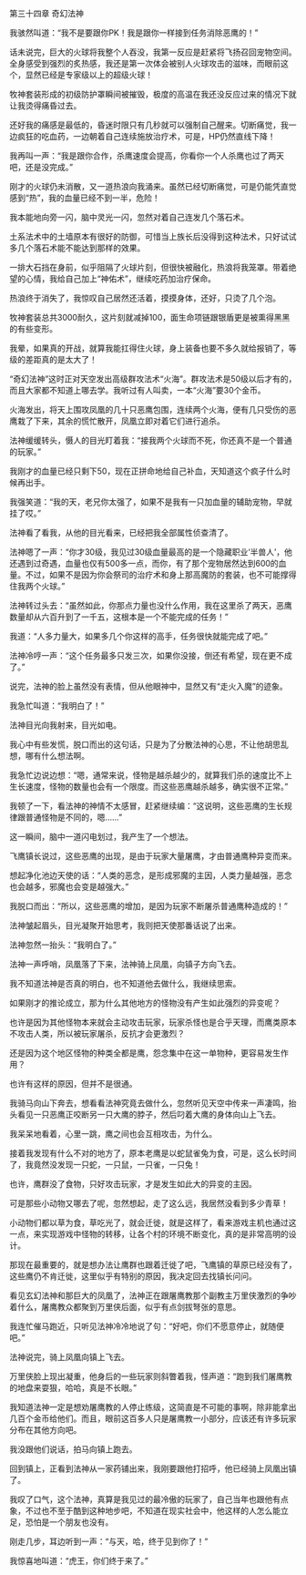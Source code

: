 第三十四章 奇幻法神


我骇然叫道：“我不是要跟你PK！我是跟你一样接到任务消除恶鹰的！”

话未说完，巨大的火球将我整个人吞没，我第一反应是赶紧将飞扬召回宠物空间。全身感受到强烈的炙热感，我还是第一次体会被别人火球攻击的滋味，而眼前这个，显然已经是专家级以上的超级火球！

牧神套装形成的初级防护罩瞬间被摧毁，极度的高温在我还没反应过来的情况下就让我烫得痛昏过去。

还好我的痛感是最低的，昏迷时限只有几秒就可以强制自己醒来。切断痛觉，我一边疯狂的吃血药，一边朝着自己连续施放治疗术，可是，HP仍然直线下降！

我再叫一声：“我是跟你合作，杀鹰速度会提高，你看你一个人杀鹰也过了两天吧，还是没完成。”

刚才的火球仍未消散，又一道热浪向我涌来。虽然已经切断痛觉，可是仍能凭直觉感到“热”，我的血量已经不到一半，危险！

我本能地向旁一闪，脑中灵光一闪，忽然对着自己连发几个落石术。

土系法术中的土墙原本有很好的防御，可惜当上族长后没得到这种法术，只好试试多几个落石术能不能达到那样的效果。

一排大石挡在身前，似乎阻隔了火球片刻，但很快被融化，热浪将我笼罩。带着绝望的心情，我给自己加上“神佑术”，继续吃药加治疗保命。

热浪终于消失了，我惊叹自己居然还活着，摸摸身体，还好，只烫了几个泡。

牧神套装总共3000耐久，这片刻就减掉100，面生命项链跟银盾更是被熏得黑黑的有些变形。

我晕，如果真的开战，就算我能扛得住火球，身上装备也要不多久就给报销了，等级的差距真的是太大了！

“奇幻法神”这时正对天空发出高级群攻法术“火海”。群攻法术是50级以后才有的，而且大家都不知道上哪去学。我听过有人叫卖，一本“火海”要30个金币。

火海发出，将天上围攻凤凰的几十只恶鹰包围，连续两个火海，便有几只受伤的恶鹰栽了下来，其余的慌忙散开，凤凰立即对着它们进行追杀。

法神缓缓转头，慑人的目光盯着我：“接我两个火球而不死，你还真不是一个普通的玩家。”

我刚才的血量已经只剩下50，现在正拼命地给自己补血，天知道这个疯子什么时候再出手。

我强笑道：“我的天，老兄你太强了，如果不是我有一只加血量的辅助宠物，早就挂了哎。”

法神看了看我，从他的目光看来，已经把我全部属性侦查清了。

法神嗯了一声：“你才30级，我见过30级血量最高的是一个隐藏职业‘半兽人’，他还遇到过奇遇，血量也仅有500多一点，而你，有了那个宠物居然达到600的血量。不过，如果不是因为你会祭司的治疗术和身上那高魔防的套装，也不可能撑得住我两个火球。”

法神转过头去：“虽然如此，你那点力量也没什么作用，我在这里杀了两天，恶鹰数量却从六百升到了一千五，这根本是一个不能完成的任务！”

我道：“人多力量大，如果多几个你这样的高手，任务很快就能完成了吧。”

法神冷哼一声：“这个任务最多只发三次，如果你没接，倒还有希望，现在更不成了。”

说完，法神的脸上虽然没有表情，但从他眼神中，显然又有“走火入魔”的迹象。

我急忙叫道：“我明白了！”

法神目光向我射来，目光如电。

我心中有些发慌，脱口而出的这句话，只是为了分散法神的心思，不让他胡思乱想，哪有什么想法啊。

我急忙边说边想：“嗯，通常来说，怪物是越杀越少的，就算我们杀的速度比不上生长速度，怪物的数量也会有一个限度。而这些恶鹰越杀越多，确实很不正常。”

我顿了一下，看法神的神情不太感冒，赶紧继续编：“这说明，这些恶鹰的生长规律跟普通怪物是不同的，嗯……”

这一瞬间，脑中一道闪电划过，我产生了一个想法。

飞鹰镇长说过，这些恶鹰的出现，是由于玩家大量屠鹰，才由普通鹰种异变而来。

想起净化池边天使的话：“人类的恶念，是形成邪魔的主因，人类力量越强，恶念也会越多，邪魔也会变是越强大。”

我脱口而出：“所以，这些恶鹰的增加，是因为玩家不断屠杀普通鹰种造成的！”

法神皱起眉头，目光凝聚开始思考，我则把天使那番话说了出来。

法神忽然一抬头：“我明白了。”

法神一声呼哨，凤凰落了下来，法神骑上凤凰，向镇子方向飞去。

我不知道法神是否真的明白，也不知道他去做什么，我继续思索。

如果刚才的推论成立，那为什么其他地方的怪物没有产生如此强烈的异变呢？

也许是因为其他怪物本来就会主动攻击玩家，玩家杀怪也是合乎天理，而鹰类原本不攻击人类，所以被玩家屠杀，反抗才会更激烈？

还是因为这个地区怪物的种类全都是鹰，怨念集中在这一单物种，更容易发生作用？

也许有这样的原因，但并不是很通。

我骑马向山下奔去，想看看法神究竟去做什么，忽然听见天空中传来一声凄鸣，抬头看见一只恶鹰正咬断另一只大鹰的脖子，然后叼着大鹰的身体向山上飞去。

我呆呆地看着，心里一跳，鹰之间也会互相攻击，为什么。

接着我发现有什么不对的地方了，原本老鹰是以蛇鼠雀兔为食，可是，这么长时间了，我竟然没发现一只蛇，一只鼠，一只雀，一只兔！

也许，鹰群没了食物，只好攻击玩家，才是发生如此大的异变的主因。

可是那些小动物又哪去了呢，忽然想起，走了这么远，我居然没看到多少青草！

小动物们都以草为食，草吃光了，就会迁徙，就是这样了，看来游戏主机也通过这一点，来实现游戏中怪物的转移，让各个村的环境不断变化，真的是非常高明的设计。

那现在最重要的，就是想办法让鹰群也跟着迁徙了吧，飞鹰镇的草原已经没有了，这些鹰仍不肯迁徙，这里似乎有特别的原因，我决定回去找镇长问问。

看见玄幻法神和那巨大的凤凰了，法神正在跟屠鹰教那个副教主万里侠激烈的争吵着什么，屠鹰教众都聚到万里侠后面，似乎有点剑拔弩张的意思。

我连忙催马跑近，只听见法神冷冷地说了句：“好吧，你们不愿意停止，就随便吧。”

法神说完，骑上凤凰向镇上飞去。

万里侠脸上现出凝重，他身后的一些玩家则斜瞥着我，怪声道：“跑到我们屠鹰教的地盘来耍狠，哈哈，真是不长眼。”

我知道法神一定是想劝屠鹰教的人停止练级，这简直是不可能的事啊，除非能拿出几百个金币给他们。而且，眼前这百多人只是屠鹰教一小部分，应该还有许多玩家分布在其他方向吧。

我没跟他们说话，拍马向镇上跑去。

回到镇上，正看到法神从一家药铺出来，我刚要跟他打招呼，他已经骑上凤凰出镇了。

我叹了口气，这个法神，真算是我见过的最冷傲的玩家了，自己当年也跟他有点象，不过也不至于酷到这种地步吧，不知道在现实社会中，他这样的人怎么能立足，恐怕是一个朋友也没有。

刚走几步，耳边听到一声：“与天，哈，终于见到你了！”

我惊喜地叫道：“虎王，你们终于来了。”





